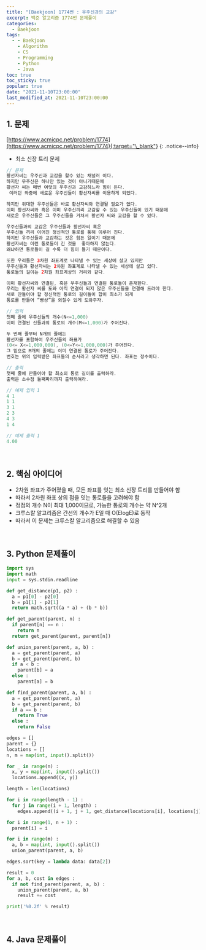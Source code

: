 ```yaml
---
title: "[Baekjoon] 1774번 : 우주신과의 교감"
excerpt: 백준 알고리즘 1774번 문제풀이
categories:
  - Baekjoon
tags:
  - - Baekjoon
    - Algorithm
    - CS
    - Programming
    - Python
    - Java
toc: true
toc_sticky: true
popular: true
date: "2021-11-10T23:00:00"
last_modified_at: 2021-11-10T23:00:00
---
```


## 1. 문제

[https://www.acmicpc.net/problem/1774](https://www.acmicpc.net/problem/1774){:target="\_blank"}
{: .notice--info}

- 최소 신장 트리 문제

```java
// 문제
황선자씨는 우주신과 교감을 할수 있는 채널러 이다.
하지만 우주신은 하나만 있는 것이 아니기때문에
황선자 씨는 매번 여럿의 우주신과 교감하느라 힘이 든다.
 이러던 와중에 새로운 우주신들이 황선자씨를 이용하게 되었다.

하지만 위대한 우주신들은 바로 황선자씨와 연결될 필요가 없다.
이미 황선자씨와 혹은 이미 우주신끼리 교감할 수 있는 우주신들이 있기 때문에
새로운 우주신들은 그 우주신들을 거쳐서 황선자 씨와 교감을 할 수 있다.

우주신들과의 교감은 우주신들과 황선자씨 혹은
우주신들 끼리 이어진 정신적인 통로를 통해 이루어 진다.
하지만 우주신들과 교감하는 것은 힘든 일이기 때문에
황선자씨는 이런 통로들이 긴 것을  좋아하지 않는다.
왜냐하면 통로들이 길 수록 더 힘이 들기 때문이다.

또한 우리들은 3차원 좌표계로 나타낼 수 있는 세상에 살고 있지만
우주신들과 황선자씨는 2차원 좌표계로 나타낼 수 있는 세상에 살고 있다.
통로들의 길이는 2차원 좌표계상의 거리와 같다.

이미 황선자씨와 연결된, 혹은 우주신들과 연결된 통로들이 존재한다.
우리는 황선자 씨를 도와 아직 연결이 되지 않은 우주신들을 연결해 드려야 한다.
새로 만들어야 할 정신적인 통로의 길이들이 합이 최소가 되게
통로를 만들어 “빵상”을 외칠수 있게 도와주자.

// 입력
첫째 줄에 우주신들의 개수(N<=1,000)
이미 연결된 신들과의 통로의 개수(M<=1,000)가 주어진다.

두 번째 줄부터 N개의 줄에는
황선자를 포함하여 우주신들의 좌표가
(0<= X<=1,000,000), (0<=Y<=1,000,000)가 주어진다.
그 밑으로 M개의 줄에는 이미 연결된 통로가 주어진다.
번호는 위의 입력받은 좌표들의 순서라고 생각하면 된다. 좌표는 정수이다.

// 출력
첫째 줄에 만들어야 할 최소의 통로 길이를 출력하라.
출력은 소수점 둘째짜리까지 출력하여라.

// 예제 입력 1
4 1
1 1
3 1
2 3
4 3
1 4

// 예제 출력 1
4.00
```

<br>

## 2. 핵심 아이디어

- 2차원 좌표가 주어졌을 때, 모든 좌표를 잇는 최소 신장 트리를 만들어야 함
- 따라서 2차원 좌표 상의 점을 잇는 통로들을 고려해야 함
- 정점의 개수 N이 최대 1,000이므로, 가능한 통로의 개수는 약 N^2개
- 크루스칼 알고리즘은 간선의 개수가 E일 때 O(ElogE)로 동작
- 따라서 이 문제는 크루스칼 알고리즘으로 해결할 수 있음

<br>

## 3. Python 문제풀이

```python
import sys
import math
input = sys.stdin.readline

def get_distance(p1, p2) :
  a = p1[0] - p2[0]
  b = p1[1] - p2[1]
  return math.sqrt((a * a) + (b * b))

def get_parent(parent, n) :
  if parent[n] == n :
    return n
  return get_parent(parent, parent[n])

def union_parent(parent, a, b) :
  a = get_parent(parent, a)
  b = get_parent(parent, b)
  if a < b :
    parent[b] = a
  else :
    parent[a] = b

def find_parent(parent, a, b) :
  a = get_parent(parent, a)
  b = get_parent(parent, b)
  if a == b :
    return True
  else :
    return False

edges = []
parent = {}
locations = []
n, m = map(int, input().split())

for _ in range(n) :
  x, y = map(int, input().split())
  locations.append((x, y))

length = len(locations)

for i in range(length - 1) :
  for j in range(i + 1, length) :
    edges.append((i + 1, j + 1, get_distance(locations[i], locations[j])))

for i in range(1, n + 1) :
  parent[i] = i

for i in range(m) :
  a, b = map(int, input().split())
  union_parent(parent, a, b)

edges.sort(key = lambda data: data[2])

result = 0
for a, b, cost in edges :
  if not find_parent(parent, a, b) :
    union_parent(parent, a, b)
    result += cost

print('%0.2f' % result)
```

<br>

## 4. Java 문제풀이

```java

```

